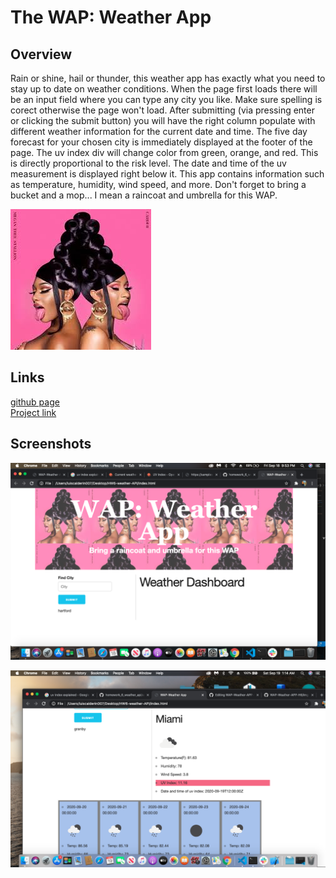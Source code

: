 # The WAP: Weather App

## Overview

Rain or shine, hail or thunder, this weather app has exactly what you need to stay up to date on weather conditions. When the page first loads there will be an input field where you can type any city you like. Make sure spelling is corect otherwise the page won't load. After submitting (via pressing enter or clicking the submit button) you will have the right column populate  with different weather information for the current date and time.  The five day forecast for your chosen city is immediately displayed at the footer of the page. The uv index div will change color from green, orange, and red. This is directly proportional to the risk level. The date and time of the uv measurement is displayed right below it. This app contains information such as temperature, humidity, wind speed, and more. Don't forget to bring a bucket and a mop... I mean a raincoat and umbrella for this WAP.

![](img/WAP.jpeg)
## Links
[github page](https://github.com/lcalderin12/WAP-Weather-APP-H6)
<br>
[Project link](https://lcalderin12.github.io/WAP-Weather-APP-H6/)


## Screenshots
![](img/wap.png)

![](img/miami.png)
